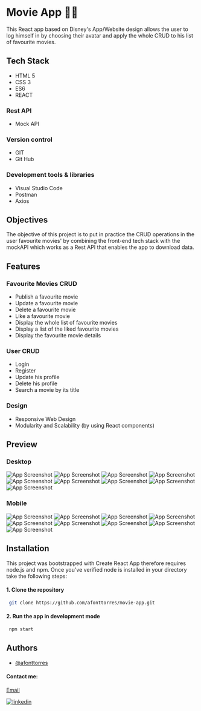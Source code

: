 
# Movie App 🎥🍿
This React app based on Disney's App/Website design allows the user to log himself in by choosing their avatar and apply the whole CRUD to his list of favourite movies.

## Tech Stack
+ HTML 5
+ CSS 3
+ ES6
+ REACT

### Rest API
+ Mock API

### Version control
+ GIT
+ Git Hub

### Development tools & libraries
+ Visual Studio Code
+ Postman
+ Axios

## Objectives
The objective of this project is to put in practice the CRUD operations in the user favourite movies' by combining the front-end tech stack with the mockAPI which works as a Rest API that enables the app to download data.

## Features
### Favourite Movies CRUD
+ Publish a favourite movie
+ Update a favourite movie
+ Delete a favourite movie
+ Like a favourite movie
+ Display the whole list of favourite movies
+ Display a list of the liked favourite movies 
+ Display the favourite movie details

### User CRUD
+ Login
+ Register
+ Update his profile
+ Delete his profile
+ Search a movie by its title

### Design
+ Responsive Web Design
+ Modularity and Scalability (by using React components)

## Preview
### Desktop
![App Screenshot](./assets/desk/login-desk.png)
![App Screenshot](./assets/desk/home-desk.png)
![App Screenshot](./assets/desk/detail-desk.png)
![App Screenshot](./assets/desk/searcher-desk.png)
![App Screenshot](./assets/desk/upload-desk.png)
![App Screenshot](./assets/desk/upload-modal-desk.png)
![App Screenshot](./assets/desk/user-settings-desk.png)
![App Screenshot](./assets/desk/update-user-settings-desk.png)
![App Screenshot](./assets/desk/user-update-desk.png)

### Mobile
![App Screenshot](./assets/mobile/login-mb.png)
![App Screenshot](./assets/mobile/home-mb.png)
![App Screenshot](./assets/mobile/detail-mb.png)
![App Screenshot](./assets/mobile/searcher-mb.png)
![App Screenshot](./assets/mobile/update-mb.png)
![App Screenshot](./assets/mobile/update-modal-mb.png)
![App Screenshot](./assets/mobile/user-settings-mb.png)
![App Screenshot](./assets/mobile/update-user-settings-mb.png)
![App Screenshot](./assets/mobile/user-update-mb.png)


## Installation

This project was bootstrapped with Create React App therefore requires node.js and npm.  Once you've verified node is installed in your directory take the following steps:

#### 1. Clone the repository
```bash
 git clone https://github.com/afonttorres/movie-app.git
```


#### 2. Run the app in development mode
```bash
 npm start
 ``` 
## Authors
+ [@afonttorres](https://github.com/afonttorres)

#### Contact me:

[Email](mailto:afonttorres@gmail.com)

[![linkedin](https://img.shields.io/badge/linkedin-0A66C2?style=for-the-badge&logo=linkedin&logoColor=white)](https://www.linkedin.com/in/agnes-font-torres/)


